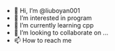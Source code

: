 - 👋 Hi, I’m @liuboyan001
- 👀 I’m interested in program
- 🌱 I’m currently learning cpp
- 💞️ I’m looking to collaborate on ...
- 📫 How to reach me 

<!---
liuboyan001/liuboyan001 is a ✨ special ✨ repository because its `README.md` (this file) appears on your GitHub profile.
You can click the Preview link to take a look at your changes.
--->
